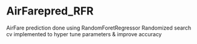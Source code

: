 # AirFarepred_RFR
AirFare prediction done using RandomForetRegressor
Randomized search cv implemented to hyper tune parameters & improve accuracy
